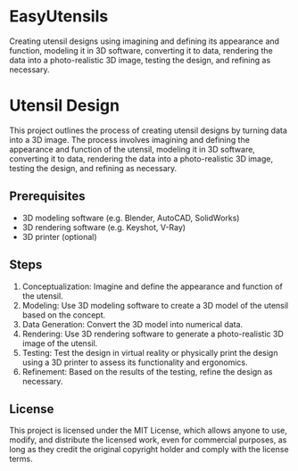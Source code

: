# EasyUtensils
Creating utensil designs using imagining and defining its appearance and function, modeling it in 3D software, converting it to data, rendering the data into a photo-realistic 3D image, testing the design, and refining as necessary.

# Utensil Design

This project outlines the process of creating utensil designs by turning data into a 3D image. The process involves imagining and defining the appearance and function of the utensil, modeling it in 3D software, converting it to data, rendering the data into a photo-realistic 3D image, testing the design, and refining as necessary.

## Prerequisites
- 3D modeling software (e.g. Blender, AutoCAD, SolidWorks)
- 3D rendering software (e.g. Keyshot, V-Ray)
- 3D printer (optional)

## Steps
1. Conceptualization: Imagine and define the appearance and function of the utensil.
2. Modeling: Use 3D modeling software to create a 3D model of the utensil based on the concept.
3. Data Generation: Convert the 3D model into numerical data.
4. Rendering: Use 3D rendering software to generate a photo-realistic 3D image of the utensil.
5. Testing: Test the design in virtual reality or physically print the design using a 3D printer to assess its functionality and ergonomics.
6. Refinement: Based on the results of the testing, refine the design as necessary.

## License
This project is licensed under the MIT License, which allows anyone to use, modify, and distribute the licensed work, even for commercial purposes, as long as they credit the original copyright holder and comply with the license terms.

